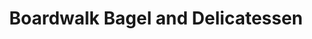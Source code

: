 ---
title: "Boardwalk Bagel and Delicatessen"
url: /atlantic-beach/boardwalk-bagel-and-delicatessen/
shop: deli
---